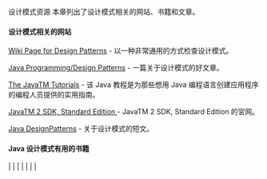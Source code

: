  设计模式资源
  本章列出了设计模式相关的网站、书籍和文章。

 

 
#### 设计模式相关的网站

 

[Wiki Page for Design Patterns](http://www.w3cschool.cc//en.wikipedia.org/wiki/Design_pattern_(computer_science)) - 以一种非常通用的方式检查设计模式。
 
[Java Programming/Design Patterns](http://www.w3cschool.cc//en.wikibooks.org/wiki/Java_Programming/Design_Patterns) - 一篇关于设计模式的好文章。
 
[The JavaTM Tutorials](http://www.w3cschool.cc//java.sun.com/docs/books/tutorial/index.html) - 该 Java 教程是为那些想用 Java 编程语言创建应用程序的编程人员提供的实用指南。
 
[JavaTM 2 SDK, Standard Edition ](http://www.w3cschool.cc//java.sun.com/j2se/1.4.2/docs/index.html) - JavaTM 2 SDK, Standard Edition 的官网。
 
[Java DesignPatterns](http://www.w3cschool.cc//exciton.cs.rice.edu/javaresources/DesignPatterns/) - 关于设计模式的短文。
 

#### Java 设计模式有用的书籍

  

|  |  |  |  |  |  |



 

